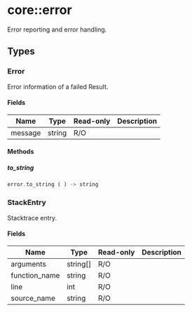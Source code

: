 # core::error

Error reporting and error handling.


## Types


### Error

Error information of a failed Result.


#### Fields

Name | Type | Read-only | Description
--- | --- | --- | ---
message | string | R/O | 

#### Methods

##### to_string

```rust
error.to_string ( ) -> string
```



### StackEntry

Stacktrace entry.


#### Fields

Name | Type | Read-only | Description
--- | --- | --- | ---
arguments | string[] | R/O | 
function_name | string | R/O | 
line | int | R/O | 
source_name | string | R/O | 
